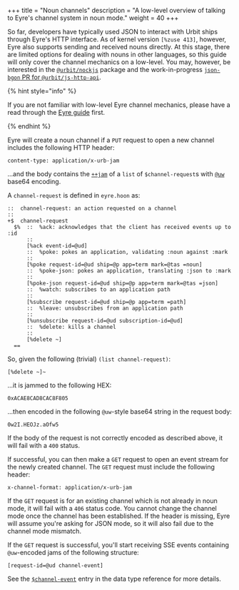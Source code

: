 +++
title = "Noun channels"
description = "A low-level overview of talking to Eyre's channel system in noun mode."
weight = 40
+++

So far, developers have typically used JSON to interact with Urbit ships through Eyre's HTTP interface. As of kernel version `[%zuse 413]`, however, Eyre also supports sending and received nouns directly. At this stage, there are limited options for dealing with nouns in other languages, so this guide will only cover the channel mechanics on a low-level. You may, however, be interested in the [`@urbit/nockjs`](https://github.com/urbit/nockjs) package and the work-in-progress [`json-bgon` PR for `@urbit/js-http-api`](https://github.com/urbit/js-http-api/pull/4).

{% hint style="info" %}

If you are not familiar with low-level Eyre channel mechanics, please have a read through the [Eyre guide](/system/kernel/eyre/guides/guide) first.

{% endhint %}

Eyre will create a noun channel if a `PUT` request to open a new channel includes the following HTTP header:

```
content-type: application/x-urb-jam
```

...and the body contains the [`++jam`](/language/hoon/reference/stdlib/2p#jam) of a `list` of `$channel-request`s with [`@uw`](/language/hoon/reference/auras#table-of-auras) base64 encoding.

A `channel-request` is defined in `eyre.hoon` as:

```hoon
::  channel-request: an action requested on a channel
::
+$  channel-request
  $%  ::  %ack: acknowledges that the client has received events up to :id
      ::
      [%ack event-id=@ud]
      ::  %poke: pokes an application, validating :noun against :mark
      ::
      [%poke request-id=@ud ship=@p app=term mark=@tas =noun]
      ::  %poke-json: pokes an application, translating :json to :mark
      ::
      [%poke-json request-id=@ud ship=@p app=term mark=@tas =json]
      ::  %watch: subscribes to an application path
      ::
      [%subscribe request-id=@ud ship=@p app=term =path]
      ::  %leave: unsubscribes from an application path
      ::
      [%unsubscribe request-id=@ud subscription-id=@ud]
      ::  %delete: kills a channel
      ::
      [%delete ~]
  ==

```
So, given the following (trivial) `(list channel-request)`:

```hoon
[%delete ~]~
```

...it is jammed to the following HEX:

```
0xACAE8CAD8CAC8F805
```

...then encoded in the following `@uw`-style base64 string in the request body:

```
0w2I.HEOJz.aOfw5
```

If the body of the request is not correctly encoded as described above, it will fail with a `400` status.

If successful, you can then make a `GET` request to open an event stream for the newly created channel. The `GET` request must include the following header:

```
x-channel-format: application/x-urb-jam
```

If the `GET` request is for an existing channel which is not already in noun mode, it will fail with a `406` status code. You cannot change the channel mode once the channel has been established. If the header is missing, Eyre will assume you're asking for JSON mode, so it will also fail due to the channel mode mismatch.

If the `GET` request is successful, you'll start receiving SSE events containing `@uw`-encoded jams of the following structure:

```hoon
[request-id=@ud channel-event]
```

See the [`$channel-event`](/system/kernel/eyre/reference/data-types#channel-event) entry in the data type reference for more details.
